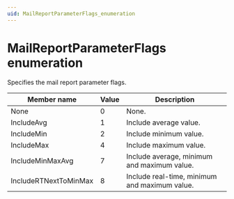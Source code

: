 ```yaml
---
uid: MailReportParameterFlags_enumeration
---
```


# MailReportParameterFlags enumeration

Specifies the mail report parameter flags.

| Member name           | Value | Description                                   |
|-----------------------|-------|-----------------------------------------------|
| None                  | 0     | None.                                         |
| IncludeAvg            | 1     | Include average value.                        |
| IncludeMin            | 2     | Include minimum value.                        |
| IncludeMax            | 4     | Include maximum value.                        |
| IncludeMinMaxAvg      | 7     | Include average, minimum and maximum value.   |
| IncludeRTNextToMinMax | 8     | Include real-time, minimum and maximum value. |

